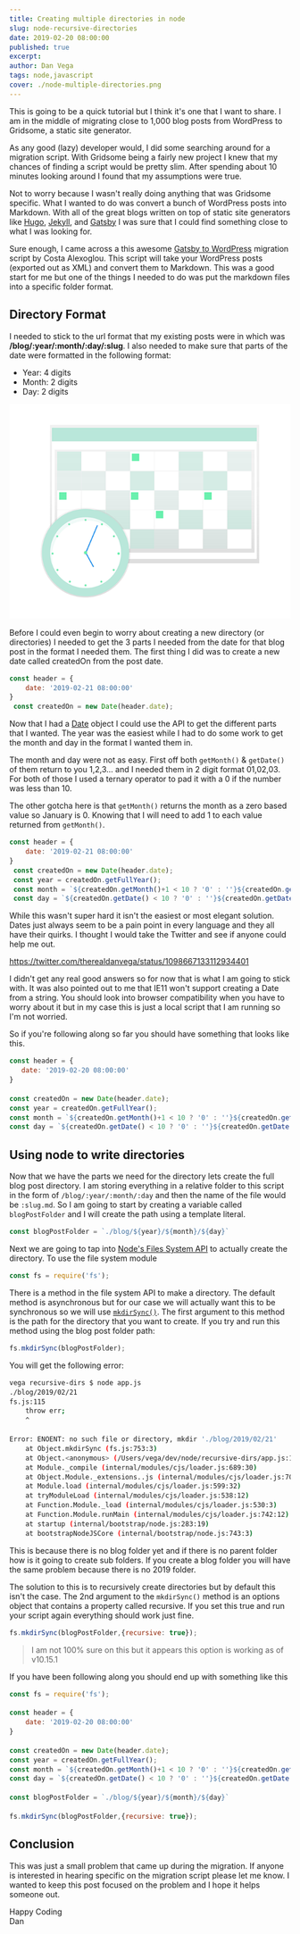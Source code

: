 ```yaml
---
title: Creating multiple directories in node
slug: node-recursive-directories
date: 2019-02-20 08:00:00
published: true
excerpt: 
author: Dan Vega
tags: node,javascript
cover: ./node-multiple-directories.png
---
```


 This is going to be a quick tutorial but I think it's one that I want to share. I am in the middle of migrating close to 1,000 blog posts from WordPress to Gridsome, a static site generator. 
 
 As any good (lazy) developer would, I did some searching around for a migration script. With Gridsome being a fairly new project I knew that my chances of finding a script would be pretty slim. After spending about 10 minutes looking around I found that my assumptions were true. 

 Not to worry because I wasn't really doing anything that was Gridsome specific. What I wanted to do was convert a bunch of WordPress posts into Markdown. With all of the great blogs written on top of static site generators like [Hugo](https://gohugo.io/), [Jekyll](https://jekyllrb.com/), and [Gatsby](https://www.gatsbyjs.org/) I was sure that I could find something close to what I was looking for.

Sure enough, I came across a this awesome [Gatsby to WordPress](https://github.com/konsalex/gatsby-wordpress-migrate) migration script by Costa Alexoglou. This script will take your WordPress posts (exported out as XML) and convert them to Markdown. This was a good start for me but one of the things I needed to do was put the markdown files into a specific folder format.

## Directory Format

I needed to stick to the url format that my existing posts were in which was **/blog/:year/:month/:day/:slug**. I also needed to make sure that parts of the date were formatted in the following format: 

* Year: 4 digits
* Month: 2 digits
* Day: 2 digits

![Calendar](undraw_calendar_dutt.png)

 Before I could even begin to worry about creating a new directory (or directories) I needed to get the 3 parts I needed from the date for that blog post in the format I needed them. The first thing I did was to create a new date called createdOn from the post date.

```javascript
const header = {
    date: '2019-02-21 08:00:00'
}
 const createdOn = new Date(header.date);
```

Now that I had a [Date](https://developer.mozilla.org/en-US/docs/Web/JavaScript/Reference/Global_Objects/Date) object I could use the API to get the different parts that I wanted. The year was the easiest while I had to do some work to get the month and day in the format I wanted them in. 

The month and day were not as easy. First off both `getMonth()` & `getDate()` of them return to you 1,2,3... and I needed them in 2 digit format 01,02,03. For both of those I used a ternary operator to pad it with a 0 if the number was less than 10.

The other gotcha here is that `getMonth()` returns the month as a zero based value so January is 0. Knowing that I will need to add 1 to each value returned from `getMonth()`.

```javascript
const header = {
    date: '2019-02-21 08:00:00'
}
 const createdOn = new Date(header.date);
 const year = createdOn.getFullYear();
 const month = `${createdOn.getMonth()+1 < 10 ? '0' : ''}${createdOn.getMonth()+1}`;
 const day = `${createdOn.getDate() < 10 ? '0' : ''}${createdOn.getDate()}`;
```

While this wasn't super hard it isn't the easiest or most elegant solution. Dates just always seem to be a pain point in every language and they all have their quirks. I thought I would take the Twitter and see if anyone could help me out. 

https://twitter.com/therealdanvega/status/1098667133112934401

I didn't get any real good answers so for now that is what I am going to stick with. It was also pointed out to me that IE11 won't support creating a Date from a string. You should look into browser compatibility when you have to worry about it but in my case this is just a local script that I am running so I'm not worried.


So if you're following along so far you should have something that looks like this. 

 ```javascript
const header = {
    date: '2019-02-20 08:00:00'
}

 const createdOn = new Date(header.date);
 const year = createdOn.getFullYear();
 const month = `${createdOn.getMonth()+1 < 10 ? '0' : ''}${createdOn.getMonth()+1}`;
 const day = `${createdOn.getDate() < 10 ? '0' : ''}${createdOn.getDate()}`;
 ```

 ## Using node to write directories

Now that we have the parts we need for the directory lets create the full blog post directory. I am storing everything in a relative folder to this script in the form of `/blog/:year/:month/:day` and then the name of the file would be `:slug.md`. So I am going to start by creating a variable called `blogPostFolder` and I will create the path using a template literal.

```javascript
const blogPostFolder = `./blog/${year}/${month}/${day}`
```

Next we are going to tap into [Node's Files System API](https://nodejs.org/api/fs.html) to actually create the directory. To use the file system module

 ```javascript
const fs = require('fs');
 ```

 There is a method in the file system API to make a directory. The default method is asynchronous but for our case we will actually want this to be synchronous so we will use [`mkdirSync()`](https://nodejs.org/api/fs.html#fs_fs_mkdirsync_path_options). The first argument to this method is the path for the directory that you want to create. If you try and run this method using the blog post folder path: 

```javascript
fs.mkdirSync(blogPostFolder);
```

You will get the following error: 

```bash
vega recursive-dirs $ node app.js 
./blog/2019/02/21
fs.js:115
    throw err;
    ^

Error: ENOENT: no such file or directory, mkdir './blog/2019/02/21'
    at Object.mkdirSync (fs.js:753:3)
    at Object.<anonymous> (/Users/vega/dev/node/recursive-dirs/app.js:16:4)
    at Module._compile (internal/modules/cjs/loader.js:689:30)
    at Object.Module._extensions..js (internal/modules/cjs/loader.js:700:10)
    at Module.load (internal/modules/cjs/loader.js:599:32)
    at tryModuleLoad (internal/modules/cjs/loader.js:538:12)
    at Function.Module._load (internal/modules/cjs/loader.js:530:3)
    at Function.Module.runMain (internal/modules/cjs/loader.js:742:12)
    at startup (internal/bootstrap/node.js:283:19)
    at bootstrapNodeJSCore (internal/bootstrap/node.js:743:3)
```

This is because there is no blog folder yet and if there is no parent folder how is it going to create sub folders. If you create a blog folder you will have the same problem because there is no 2019 folder. 

The solution to this is to recursively create directories but by default this isn't the case. The 2nd argument to the `mkdirSync()` method is an options object that contains a property called recursive. If you set this true and run your script again everything should work just fine.

```javascript
fs.mkdirSync(blogPostFolder,{recursive: true});
```

> I am not 100% sure on this but it appears this option is working as of v10.15.1

If you have been following along you should end up with something like this

```javascript
const fs = require('fs');

const header = {
    date: '2019-02-20 08:00:00'
}

const createdOn = new Date(header.date);
const year = createdOn.getFullYear();
const month = `${createdOn.getMonth()+1 < 10 ? '0' : ''}${createdOn.getMonth()+1}`;
const day = `${createdOn.getDate() < 10 ? '0' : ''}${createdOn.getDate()}`;

const blogPostFolder = `./blog/${year}/${month}/${day}`

fs.mkdirSync(blogPostFolder,{recursive: true});
```
 
## Conclusion

This was just a small problem that came up during the migration. If anyone is interested in hearing specific on the migration script please let me know. I wanted to keep this post focused on the problem and I hope it helps someone out. 

Happy Coding<br/>
Dan

